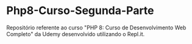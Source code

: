 # Php8-Curso-Segunda-Parte
Repositório referente ao curso "PHP 8: Curso de Desenvolvimento Web Completo" da Udemy desenvolvido utilizando o Repl.it.
